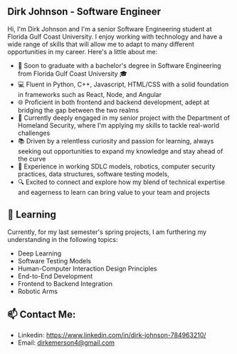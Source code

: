 
## Dirk Johnson - Software Engineer
Hi, I'm Dirk Johnson and I'm a senior Software Engineering student at Florida Gulf Coast University. I enjoy working with technology and have a wide range of skills that will allow me to adapt to many different opportunities in my career. Here's a little about me:

* 🚀 Soon to graduate with a bachelor's degree in Software Engineering from Florida Gulf Coast University 🎓
* 💻 Fluent in Python, C++, Javascript, HTML/CSS with a solid foundation in frameworks such as React, Node, and Angular
* 🌐 Proficient in both frontend and backend development, adept at bridging the gap between the two realms
* 🌟 Currently deeply engaged in my senior project with the Department of Homeland Security, where I'm applying my skills to tackle real-world challenges
* 📚 Driven by a relentless curiosity and passion for learning, always seeking out opportunities to expand my knowledge and stay ahead of the curve
* 💼 Experience in working SDLC models, robotics, computer security practices, data structures, software testing models, 
* 🔍 Excited to connect and explore how my blend of technical expertise and eagerness to learn can bring value to your team and projects

## 🌱 Learning
Currently, for my last semester's spring projects, I am furthering my understanding in the following topics:
* Deep Learning
* Software Testing Models
* Human-Computer Interaction Design Principles
* End-to-End Development
* Frontend to Backend Integration
* Robotic Arms

## 📫 Contact Me:
* Linkedin: https://www.linkedin.com/in/dirk-johnson-784963210/
* Email: dirkemerson4@gmail.com
